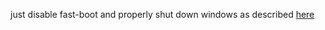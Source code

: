 just disable fast-boot and properly shut down windows as described [here](https://ostechnix.com/fix-ntfs-partition-is-in-an-unsafe-state-error-in-linux/)